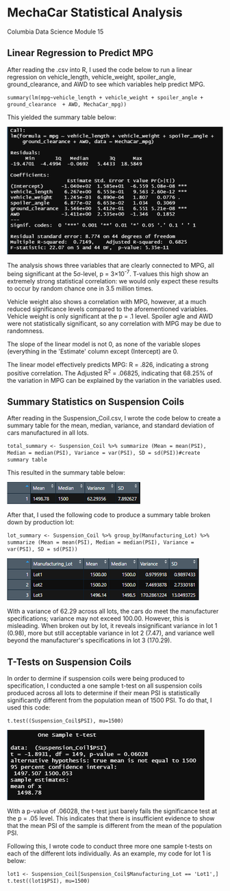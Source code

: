 # MechaCar Statistical Analysis
Columbia Data Science Module 15


## Linear Regression to Predict MPG
After reading the .csv into R, I used the code below to run a linear regression on vehicle_length, vehicle_weight, spoiler_angle, ground_clearance, and AWD to see which variables help predict MPG. 

```
summary(lm(mpg~vehicle_length + vehicle_weight + spoiler_angle + ground_clearance  + AWD, MechaCar_mpg))
```
This yielded the summary table below: 

![del_1_printout.PNG](Resources/del_1_printout.PNG)

The analysis shows three variables that are clearly connected to MPG, all being significant at the 5σ-level, p = 3×10<sup>-7</sup>. T-values this high show an extremely strong statistical correlation: we would only expect these results to occur by random chance one in 3.5 million times.

Vehicle weight also shows a correlation with MPG, however, at a much reduced significance levels compared to the aforementioned variables. Vehicle weight is only significant at the p = .1 level. Spoiler agle and AWD were not statistically significant, so any correlation with MPG may be due to randomness. 

The slope of the linear model is not 0, as none of the variable slopes (everything in the 'Estimate' column except (Intercept) are 0.

The linear model effectively predicts MPG: R = .826, indicating a strong positive correlation. The Adjusted R<sup>2</sup> = .06825, indicating that 68.25% of the variation in MPG can be explained by the variation in the variables used.


## Summary Statistics on Suspension Coils

After reading in the Suspension_Coil.csv, I wrote the code below to create a summary table for the mean, median, variance, and standard deviation of cars manufactured in all lots. 

```
total_summary <- Suspension_Coil %>% summarize (Mean = mean(PSI), Median = median(PSI), Variance = var(PSI), SD = sd(PSI))#create summary table
```
This resulted in the summary table below: 

![total_summary.PNG](Resources/total_summary.PNG)

After that, I used the following code to produce a summary table broken down by production lot: 

```
lot_summary <- Suspension_Coil %>% group_by(Manufacturing_Lot) %>% summarize (Mean = mean(PSI), Median = median(PSI), Variance = var(PSI), SD = sd(PSI))
```

![lot_summary.PNG](Resources/lot_summary.PNG)

With a variance of 62.29 across all lots, the cars do meet the manufacturer specifications; variance may not exceed 100.00. However, this is misleading. When broken out by lot, it reveals insignificant variance in lot 1 (0.98), more but still acceptable variance in lot 2 (7.47), and variance well beyond the manufacturer's specifications in lot 3 (170.29).

## T-Tests on Suspension Coils

In order to dermine if suspension coils were being produced to specification, I conducted a one sample t-test on all suspension coils produced across all lots to determine if their mean PSI is statistically significantly different from the population mean of 1500 PSI. To do that, I used this code: 

```
t.test((Suspension_Coil$PSI), mu=1500)
```

![total_psi_t-test.PNG](Resources/total_psi_t-test.PNG)

With a p-value of .06028, the t-test just barely fails the significance test at the p = .05 level. This indicates that there is insufficient evidence to show that the mean PSI of the sample is different from the mean of the population PSI. 

Following this, I wrote code to conduct three more one sample t-tests on each of the different lots individually. As an example, my code for lot 1 is below: 

```
lot1 <- Suspension_Coil[Suspension_Coil$Manufacturing_Lot == 'Lot1',]
t.test((lot1$PSI), mu=1500)
```




